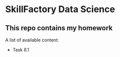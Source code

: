 # SkillFactory Data Science
## This repo contains my homework
A list of available content:
* Task 8.1
